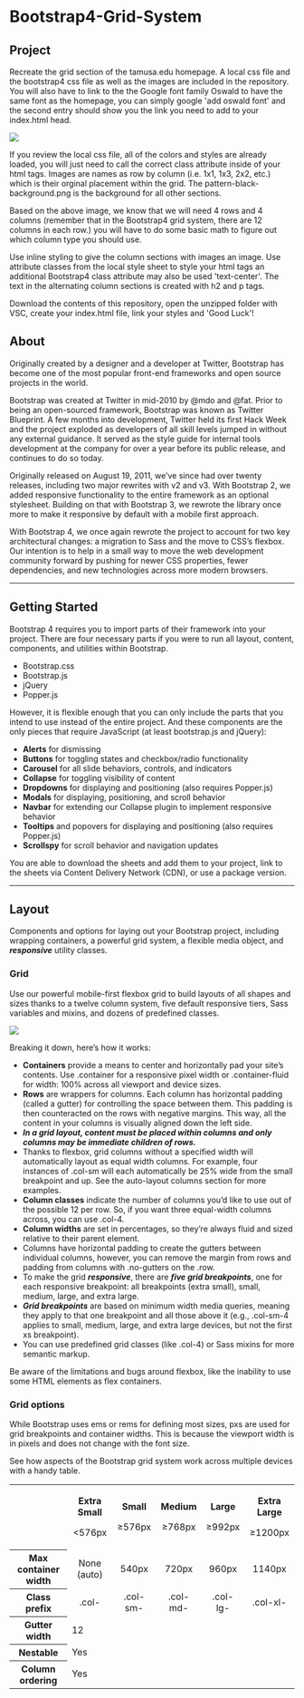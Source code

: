 # Bootstrap4-Grid-System

## Project
Recreate the grid section of the tamusa.edu homepage. A local css file and the bootstrap4 css file as well as the images are included in the repository. You will also have to link to the the Google font family Oswald to have the same font as the homepage, you can simply google 'add oswald font' and the second entry should show you the link you need to add to your index.html head.

![](https://i.imgur.com/Gi2Ifdb.jpg)

If you review the local css file, all of the colors and styles are already loaded, you will just need to call the correct class attribute inside of your html tags. Images are names as row by column (i.e. 1x1, 1x3, 2x2, etc.) which is their orginal placement within the grid. The pattern-black-background.png is the background for all other sections.

Based on the above image, we know that we will need 4 rows and 4 columns (remember that in the Bootstrap4 grid system, there are 12 columns in each row.) you will have to do some basic math to figure out which column type you should use. 

Use inline styling to give the column sections with images an image. Use attribute classes from the local style sheet to style your html tags an additional Bootstrap4 class attribute may also be used 'text-center'. The text in the alternating column sections is created with h2 and p tags.

Download the contents of this repository, open the unzipped folder with VSC, create your index.html file, link your styles and 'Good Luck'!

## About
Originally created by a designer and a developer at Twitter, Bootstrap has become one of the most popular front-end frameworks and open source projects in the world.

Bootstrap was created at Twitter in mid-2010 by @mdo and @fat. Prior to being an open-sourced framework, Bootstrap was known as Twitter Blueprint. A few months into development, Twitter held its first Hack Week and the project exploded as developers of all skill levels jumped in without any external guidance. It served as the style guide for internal tools development at the company for over a year before its public release, and continues to do so today.

Originally released on August 19, 2011, we’ve since had over twenty releases, including two major rewrites with v2 and v3. With Bootstrap 2, we added responsive functionality to the entire framework as an optional stylesheet. Building on that with Bootstrap 3, we rewrote the library once more to make it responsive by default with a mobile first approach.

With Bootstrap 4, we once again rewrote the project to account for two key architectural changes: a migration to Sass and the move to CSS’s flexbox. Our intention is to help in a small way to move the web development community forward by pushing for newer CSS properties, fewer dependencies, and new technologies across more modern browsers.

---

## Getting Started
Bootstrap 4 requires you to import parts of their framework into your project. There are four necessary parts if you were to run all layout, content, components, and utilities within Bootstrap. 

* Bootstrap.css
* Bootstrap.js
* jQuery
* Popper.js

However, it is flexible enough that you can only include the parts that you intend to use instead of the entire project. And these components are the only pieces that require JavaScript (at least bootstrap.js and jQuery):

* **Alerts** for dismissing
* **Buttons** for toggling states and checkbox/radio functionality
* **Carousel** for all slide behaviors, controls, and indicators
* **Collapse** for toggling visibility of content
* **Dropdowns** for displaying and positioning (also requires Popper.js)
* **Modals** for displaying, positioning, and scroll behavior
* **Navbar** for extending our Collapse plugin to implement responsive behavior
* **Tooltips** and popovers for displaying and positioning (also requires Popper.js)
* **Scrollspy** for scroll behavior and navigation updates

You are able to download the sheets and add them to your project, link to the sheets via Content Delivery Network (CDN), or use a package version.

---

## Layout
Components and options for laying out your Bootstrap project, including wrapping containers, a powerful grid system, a flexible media object, and ***responsive*** utility classes.

### Grid
Use our powerful mobile-first flexbox grid to build layouts of all shapes and sizes thanks to a twelve column system, five default responsive tiers, Sass variables and mixins, and dozens of predefined classes.

![](https://i.imgur.com/ShHuW5y.png)

Breaking it down, here’s how it works:

* **Containers** provide a means to center and horizontally pad your site’s contents. Use .container for a responsive pixel width or .container-fluid for width: 100% across all viewport and device sizes.
* **Rows** are wrappers for columns. Each column has horizontal padding (called a gutter) for controlling the space between them. This padding is then counteracted on the rows with negative margins. This way, all the content in your columns is visually aligned down the left side.
* ***In a grid layout, content must be placed within columns and only columns may be immediate children of rows.***
* Thanks to flexbox, grid columns without a specified width will automatically layout as equal width columns. For example, four instances of .col-sm will each automatically be 25% wide from the small breakpoint and up. See the auto-layout columns section for more examples.
* **Column classes** indicate the number of columns you’d like to use out of the possible 12 per row. So, if you want three equal-width columns across, you can use .col-4.
* **Column widths** are set in percentages, so they’re always fluid and sized relative to their parent element.
* Columns have horizontal padding to create the gutters between individual columns, however, you can remove the margin from rows and padding from columns with .no-gutters on the .row.
* To make the grid ***responsive***, there are ***five grid breakpoints***, one for each responsive breakpoint: all breakpoints (extra small), small, medium, large, and extra large.
* ***Grid breakpoints*** are based on minimum width media queries, meaning they apply to that one breakpoint and all those above it (e.g., .col-sm-4 applies to small, medium, large, and extra large devices, but not the first xs breakpoint).
* You can use predefined grid classes (like .col-4) or Sass mixins for more semantic markup.

Be aware of the limitations and bugs around flexbox, like the inability to use some HTML elements as flex containers.

### Grid options

While Bootstrap uses ems or rems for defining most sizes, pxs are used for grid breakpoints and container widths. This is because the viewport width is in pixels and does not change with the font size.

See how aspects of the Bootstrap grid system work across multiple devices with a handy table.

<table>
    <tr>
        <td></td>
        <td><p style="text-align: center;"><b>Extra Small</b></p><p style="text-align: center;">&lt;576px</p></td>
        <td><p style="text-align: center;"><b>Small</b></p><p style="text-align: center;">≥576px</p></td>
        <td><p style="text-align: center;"><b>Medium</b></p><p style="text-align: center;">≥768px</p></td>
        <td><p style="text-align: center;"><b>Large</b></p><p style="text-align: center;">≥992px</p></td>
        <td><p style="text-align: center;"><b>Extra Large</b></p><p style="text-align: center;">≥1200px</p></td>
    </tr>
    <tr>
        <th>Max container width</th>
        <td style="text-align: center;">None (auto)</td>
        <td style="text-align: center;">540px</td>
        <td style="text-align: center;">720px</td>
        <td style="text-align: center;">960px</td>
        <td style="text-align: center;">1140px</td>
    </tr>
    <tr>
        <th>Class prefix</th>
        <td style="text-align: center;">.col-</td>
        <td style="text-align: center;">.col-sm-</td>
        <td style="text-align: center;">.col-md-</td>
        <td style="text-align: center;">.col-lg-</td>
        <td style="text-align: center;">.col-xl-</td>
    </tr>
    <tr>
        <th>Gutter width</th>
        <td colspan=5 >12</td>
    </tr>
    <tr>
        <th>Nestable</th>
        <td colspan=5>Yes</td>
    </tr>
    <tr>
        <th>Column ordering</th>
        <td colspan=5>Yes</td>
    </tr>
</table>
